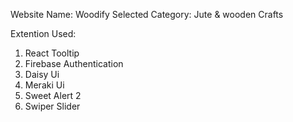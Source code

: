 Website Name: Woodify
Selected Category: Jute & wooden Crafts

Extention Used:

1. React Tooltip
2. Firebase Authentication
3. Daisy Ui
4. Meraki Ui
5. Sweet Alert 2
6. Swiper Slider
